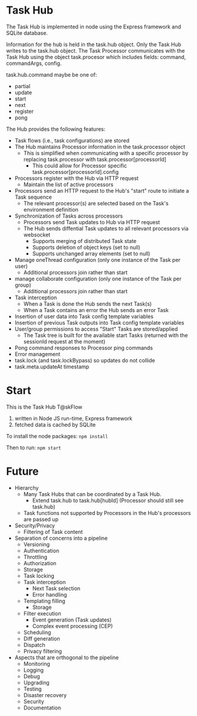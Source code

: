 # Task Hub

The Task Hub is implemented in node using the Express framework and SQLite database. 

Information for the hub is held in the task.hub object. Only the Task Hub writes to the task.hub object. The Task Processor communicates with the Task Hub using the object task.procesor which includes fields: command, commandArgs, config. 

task.hub.command maybe be one of:
  * partial
  * update
  * start
  * next
  * register
  * pong

The Hub provides the following features:
* Task flows (i.e., task configurations) are stored
* The Hub maintains Processor information in the task.processor object
  * This is simplified when communicating with a specific processor by replacing task.processor with task.processor[processorId]
    * This could allow for Processor specific task.processor[processorId].config
* Processors register with the Hub via HTTP request
  * Maintain the list of active processors
* Processors send an HTTP request to the Hub's "start" route to initiate a Task sequence
  * The relevant processor(s) are selected based on the Task's environment definition
* Synchronization of Tasks across processors
  * Processors send Task updates to Hub via HTTP request
  * The Hub sends diffential Task updates to all relevant processors via websocket
    * Supports merging of distributed Task state
    * Supports deletion of object keys (set to null)
    * Supports unchanged array elements (set to null)
* Manage oneThread configuration (only one instance of the Task per user)
  * Additional processors join rather than start
* manage collaborate configuration (only one instance of the Task per group)
  * Additional processors join rather than start
* Task interception
  * When a Task is done the Hub sends the next Task(s)
  * When a Task contains an error the Hub sends an error Task
* Insertion of user data into Task config template variables
* Insertion of previous Task outputs into Task config template variables
* User/group permissions to access "Start" Tasks are stored/applied
  * The Task tree is built for the available start Tasks (returned with the sessionId request at the moment)
* Pong command responses to Processor ping commands
* Error management
* task.lock (and task.lockBypass) so updates do not collide
* task.meta.updateAt timestamp
# Start
This is the Task Hub T@skFlow
1. written in Node JS run-time, Express framework
2. fetched data is cached by SQLite

To install the node packages: `npm install` 

Then to run: `npm start`

# Future
* Hierarchy
  * Many Task Hubs that can be coordinated by a Task Hub.
    * Extend task.hub to task.hub[hubId] (Processor should still see task.hub)
  * Task functions not supported by Processors in the Hub's processors are passed up
* Security/Privacy
  * Filtering of Task content
* Separation of concerns into a pipeline
  * Versioning
  * Authentication
  * Throttling
  * Authorization
  * Storage
  * Task locking
  * Task interception
    * Next Task selection
    * Error handling
  * Templating filling
    * Storage
  * Filter execution
    * Event generation (Task updates)
    * Complex event processing (CEP)
  * Scheduling
  * Diff generation
  * Dispatch
  * Privacy filtering
* Aspects that are orthogonal to the pipeline
  * Monitoring
  * Logging
  * Debug
  * Upgrading
  * Testing
  * Disaster recovery
  * Security
  * Documentation



